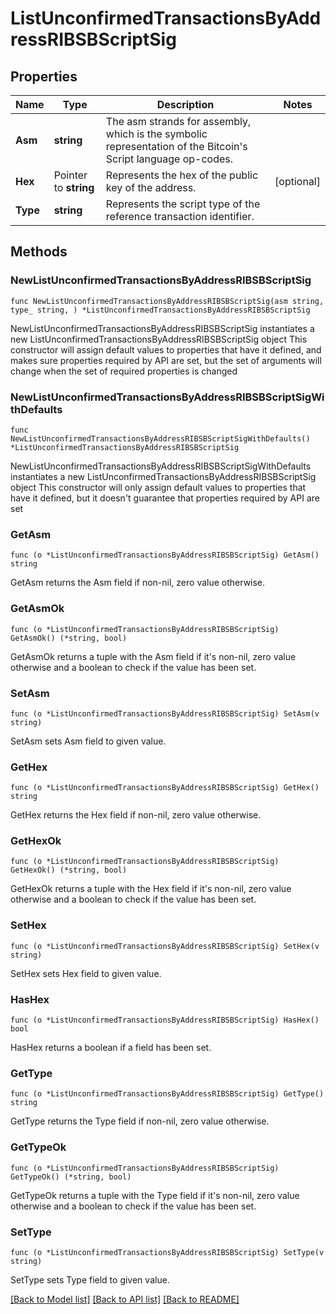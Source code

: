 # ListUnconfirmedTransactionsByAddressRIBSBScriptSig

## Properties

Name | Type | Description | Notes
------------ | ------------- | ------------- | -------------
**Asm** | **string** | The asm strands for assembly, which is the symbolic representation of the Bitcoin&#39;s Script language op-codes. | 
**Hex** | Pointer to **string** | Represents the hex of the public key of the address. | [optional] 
**Type** | **string** | Represents the script type of the reference transaction identifier. | 

## Methods

### NewListUnconfirmedTransactionsByAddressRIBSBScriptSig

`func NewListUnconfirmedTransactionsByAddressRIBSBScriptSig(asm string, type_ string, ) *ListUnconfirmedTransactionsByAddressRIBSBScriptSig`

NewListUnconfirmedTransactionsByAddressRIBSBScriptSig instantiates a new ListUnconfirmedTransactionsByAddressRIBSBScriptSig object
This constructor will assign default values to properties that have it defined,
and makes sure properties required by API are set, but the set of arguments
will change when the set of required properties is changed

### NewListUnconfirmedTransactionsByAddressRIBSBScriptSigWithDefaults

`func NewListUnconfirmedTransactionsByAddressRIBSBScriptSigWithDefaults() *ListUnconfirmedTransactionsByAddressRIBSBScriptSig`

NewListUnconfirmedTransactionsByAddressRIBSBScriptSigWithDefaults instantiates a new ListUnconfirmedTransactionsByAddressRIBSBScriptSig object
This constructor will only assign default values to properties that have it defined,
but it doesn't guarantee that properties required by API are set

### GetAsm

`func (o *ListUnconfirmedTransactionsByAddressRIBSBScriptSig) GetAsm() string`

GetAsm returns the Asm field if non-nil, zero value otherwise.

### GetAsmOk

`func (o *ListUnconfirmedTransactionsByAddressRIBSBScriptSig) GetAsmOk() (*string, bool)`

GetAsmOk returns a tuple with the Asm field if it's non-nil, zero value otherwise
and a boolean to check if the value has been set.

### SetAsm

`func (o *ListUnconfirmedTransactionsByAddressRIBSBScriptSig) SetAsm(v string)`

SetAsm sets Asm field to given value.


### GetHex

`func (o *ListUnconfirmedTransactionsByAddressRIBSBScriptSig) GetHex() string`

GetHex returns the Hex field if non-nil, zero value otherwise.

### GetHexOk

`func (o *ListUnconfirmedTransactionsByAddressRIBSBScriptSig) GetHexOk() (*string, bool)`

GetHexOk returns a tuple with the Hex field if it's non-nil, zero value otherwise
and a boolean to check if the value has been set.

### SetHex

`func (o *ListUnconfirmedTransactionsByAddressRIBSBScriptSig) SetHex(v string)`

SetHex sets Hex field to given value.

### HasHex

`func (o *ListUnconfirmedTransactionsByAddressRIBSBScriptSig) HasHex() bool`

HasHex returns a boolean if a field has been set.

### GetType

`func (o *ListUnconfirmedTransactionsByAddressRIBSBScriptSig) GetType() string`

GetType returns the Type field if non-nil, zero value otherwise.

### GetTypeOk

`func (o *ListUnconfirmedTransactionsByAddressRIBSBScriptSig) GetTypeOk() (*string, bool)`

GetTypeOk returns a tuple with the Type field if it's non-nil, zero value otherwise
and a boolean to check if the value has been set.

### SetType

`func (o *ListUnconfirmedTransactionsByAddressRIBSBScriptSig) SetType(v string)`

SetType sets Type field to given value.



[[Back to Model list]](../README.md#documentation-for-models) [[Back to API list]](../README.md#documentation-for-api-endpoints) [[Back to README]](../README.md)


